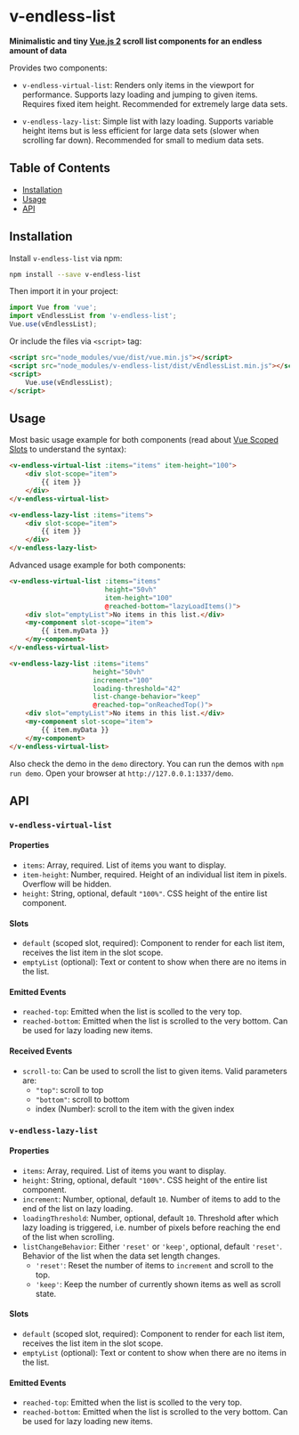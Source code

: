 # v-endless-list

**Minimalistic and tiny [Vue.js 2](https://vuejs.org/) scroll list components for an endless amount of data**

Provides two components:
* `v-endless-virtual-list`: Renders only items in the viewport for performance. Supports lazy loading and jumping to given items. Requires fixed item height. Recommended for extremely large data sets.

* `v-endless-lazy-list`: Simple list with lazy loading. Supports variable height items but is less efficient for large data sets (slower when scrolling far down). Recommended for small to medium data sets.

## Table of Contents

* [Installation](#installation)
* [Usage](#usage)
* [API](#api)


## Installation

Install `v-endless-list` via npm:

```bash
npm install --save v-endless-list
```

Then import it in your project:

```javascript
import Vue from 'vue';
import vEndlessList from 'v-endless-list';
Vue.use(vEndlessList);
```

Or include the files via `<script>` tag:
```html
<script src="node_modules/vue/dist/vue.min.js"></script>
<script src="node_modules/v-endless-list/dist/vEndlessList.min.js"></script>
<script>
    Vue.use(vEndlessList);
</script>
```


## Usage

Most basic usage example for both components (read about [Vue Scoped Slots](https://vuejs.org/v2/guide/components-slots.html#Scoped-Slots) to understand the syntax):

```html
<v-endless-virtual-list :items="items" item-height="100">
    <div slot-scope="item">
        {{ item }}
    </div>
</v-endless-virtual-list>
```

```html
<v-endless-lazy-list :items="items">
    <div slot-scope="item">
        {{ item }}
    </div>
</v-endless-lazy-list>
```

Advanced usage example for both components:

```html
<v-endless-virtual-list :items="items"
                        height="50vh"
                        item-height="100"
                        @reached-bottom="lazyLoadItems()">
    <div slot="emptyList">No items in this list.</div>
    <my-component slot-scope="item">
        {{ item.myData }}
    </my-component>
</v-endless-virtual-list>
```

```html
<v-endless-lazy-list :items="items"
                     height="50vh"
                     increment="100"
                     loading-threshold="42"
                     list-change-behavior="keep"
                     @reached-top="onReachedTop()">
    <div slot="emptyList">No items in this list.</div>
    <my-component slot-scope="item">
        {{ item.myData }}
    </my-component>
</v-endless-virtual-list>
```

Also check the demo in the `demo` directory. You can run the demos with `npm run demo`. Open your browser at `http://127.0.0.1:1337/demo`.


## API

### `v-endless-virtual-list`

#### Properties
* `items`: Array, required. List of items you want to display.
* `item-height`: Number, required. Height of an individual list item in pixels. Overflow will be hidden.
* `height`: String, optional, default `"100%"`. CSS height of the entire list component.

#### Slots
* `default` (scoped slot, required): Component to render for each list item, receives the list item in the slot scope.
* `emptyList` (optional): Text or content to show when there are no items in the list.

#### Emitted Events
* `reached-top`: Emitted when the list is scolled to the very top.
* `reached-bottom`: Emitted when the list is scrolled to the very bottom. Can be used for lazy loading new items.

#### Received Events
* `scroll-to`: Can be used to scroll the list to given items. Valid parameters are:
    * `"top"`: scroll to top
    * `"bottom"`: scroll to bottom
    * index (Number): scroll to the item with the given index

### `v-endless-lazy-list`

#### Properties
* `items`: Array, required. List of items you want to display.
* `height`: String, optional, default `"100%"`. CSS height of the entire list component.
* `increment`: Number, optional, default `10`. Number of items to add to the end of the list on lazy loading.
* `loadingThreshold`: Number, optional, default `10`. Threshold after which lazy loading is triggered, i.e. number of pixels before reaching the end of the list when scrolling.
* `listChangeBehavior`: Either `'reset'` or `'keep'`, optional, default `'reset'`. Behavior of the list when the data set length changes.
    * `'reset'`: Reset the number of items to `increment` and scroll to the top.
    * `'keep'`: Keep the number of currently shown items as well as scroll state.

#### Slots
* `default` (scoped slot, required): Component to render for each list item, receives the list item in the slot scope.
* `emptyList` (optional): Text or content to show when there are no items in the list.

#### Emitted Events
* `reached-top`: Emitted when the list is scolled to the very top.
* `reached-bottom`: Emitted when the list is scrolled to the very bottom. Can be used for lazy loading new items.
